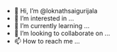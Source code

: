 - 👋 Hi, I’m @loknathsaigurijala
- 👀 I’m interested in ...
- 🌱 I’m currently learning ...
- 💞️ I’m looking to collaborate on ...
- 📫 How to reach me ...

<!---
loknathsaigurijala/loknathsaigurijala is a ✨ special ✨ repository because its `README.md` (this file) appears on your GitHub profile.
You can click the Preview link to take a look at your changes.
--->
